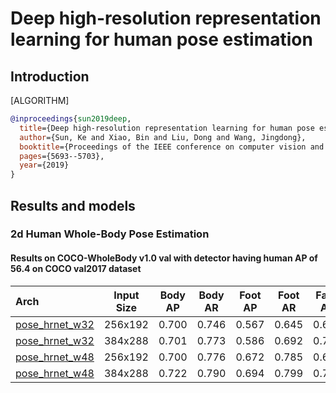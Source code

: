 # Deep high-resolution representation learning for human pose estimation

## Introduction

[ALGORITHM]

```bibtex
@inproceedings{sun2019deep,
  title={Deep high-resolution representation learning for human pose estimation},
  author={Sun, Ke and Xiao, Bin and Liu, Dong and Wang, Jingdong},
  booktitle={Proceedings of the IEEE conference on computer vision and pattern recognition},
  pages={5693--5703},
  year={2019}
}
```

## Results and models

### 2d Human Whole-Body Pose Estimation

#### Results on COCO-WholeBody v1.0 val with detector having human AP of 56.4 on COCO val2017 dataset

| Arch  | Input Size | Body AP | Body AR | Foot AP | Foot AR | Face AP | Face AR  | Hand AP | Hand AR | Whole AP | Whole AR | ckpt | log |
| :---- | :--------: | :-----: | :-----: | :-----: | :-----: | :-----: | :------: | :-----: | :-----: | :------: |:-------: |:------: | :------: |
| [pose_hrnet_w32](/configs/wholebody/hrnet/coco-wholebody/hrnet_w32_coco_wholebody_256x192.py)  | 256x192 | 0.700 | 0.746 | 0.567 | 0.645 | 0.637 | 0.688 | 0.473 | 0.546 | 0.553 | 0.626 | [ckpt](https://download.openmmlab.com/mmpose/top_down/hrnet/hrnet_w32_coco_wholebody_256x192-853765cd_20200918.pth) | [log](https://download.openmmlab.com/mmpose/top_down/hrnet/hrnet_w32_coco_wholebody_256x192_20200918.log.json) |
| [pose_hrnet_w32](/configs/wholebody/hrnet/coco-wholebody/hrnet_w32_coco_wholebody_384x288.py)  | 384x288 | 0.701 | 0.773 | 0.586 | 0.692 | 0.727 | 0.783 | 0.516 | 0.604 | 0.586 | 0.674 | [ckpt](https://download.openmmlab.com/mmpose/top_down/hrnet/hrnet_w32_coco_wholebody_384x288-78cacac3_20200922.pth) | [log](https://download.openmmlab.com/mmpose/top_down/hrnet/hrnet_w32_coco_wholebody_384x288_20200922.log.json) |
| [pose_hrnet_w48](/configs/wholebody/hrnet/coco-wholebody/hrnet_w48_coco_wholebody_256x192.py)  | 256x192 | 0.700 | 0.776 | 0.672 | 0.785 | 0.656 | 0.743 | 0.534 | 0.639 | 0.579 | 0.681 | [ckpt](https://download.openmmlab.com/mmpose/top_down/hrnet/hrnet_w48_coco_wholebody_256x192-643e18cb_20200922.pth) | [log](https://download.openmmlab.com/mmpose/top_down/hrnet/hrnet_w48_coco_wholebody_256x192_20200922.log.json) |
| [pose_hrnet_w48](/configs/wholebody/hrnet/coco-wholebody/hrnet_w48_coco_wholebody_384x288.py)  | 384x288 | 0.722 | 0.790 | 0.694 | 0.799 | 0.777 | 0.834 | 0.587 | 0.679 | 0.631 | 0.716 | [ckpt](https://download.openmmlab.com/mmpose/top_down/hrnet/hrnet_w48_coco_wholebody_384x288-6e061c6a_20200922.pth) | [log](https://download.openmmlab.com/mmpose/top_down/hrnet/hrnet_w48_coco_wholebody_384x288_20200922.log.json) |
